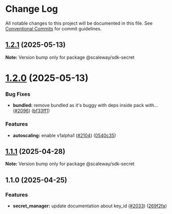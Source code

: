 # Change Log

All notable changes to this project will be documented in this file.
See [Conventional Commits](https://conventionalcommits.org) for commit guidelines.

## [1.2.1](https://github.com/scaleway/scaleway-sdk-js/compare/@scaleway/sdk-secret@1.2.0...@scaleway/sdk-secret@1.2.1) (2025-05-13)

**Note:** Version bump only for package @scaleway/sdk-secret

# [1.2.0](https://github.com/scaleway/scaleway-sdk-js/compare/@scaleway/sdk-secret@1.1.1...@scaleway/sdk-secret@1.2.0) (2025-05-13)

### Bug Fixes

- **bundled:** remove bundled as it's buggy with deps inside pack with… ([#2096](https://github.com/scaleway/scaleway-sdk-js/issues/2096)) ([bf33ff1](https://github.com/scaleway/scaleway-sdk-js/commit/bf33ff1f9cdd951add94817dac27239c86ef5437))

### Features

- **autoscaling:** enable v1alpha1 ([#2104](https://github.com/scaleway/scaleway-sdk-js/issues/2104)) ([0540c35](https://github.com/scaleway/scaleway-sdk-js/commit/0540c35ffc94762eca86d6e31abf37b7653d68d8))

## [1.1.1](https://github.com/scaleway/scaleway-sdk-js/compare/@scaleway/sdk-secret@1.1.0...@scaleway/sdk-secret@1.1.1) (2025-04-28)

**Note:** Version bump only for package @scaleway/sdk-secret

## 1.1.0 (2025-04-25)

### Features

- **secret_manager:** update documentation about key_id ([#2033](https://github.com/scaleway/scaleway-sdk-js/issues/2033)) ([269f2fa](https://github.com/scaleway/scaleway-sdk-js/commit/269f2fa55be2bbd3d3023cc8d306fefa2e71ef5b))
